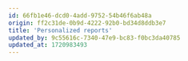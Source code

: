 ```yaml
---
id: 66fb1e46-dcd0-4add-9752-54b46f6ab48a
origin: ff2c31de-0b9d-4222-92b0-bd34d8ddb3e7
title: 'Personalized reports'
updated_by: 9c55616c-7340-47e9-bc83-f0bc3da40785
updated_at: 1720983493
---
```

